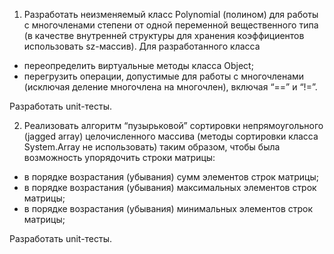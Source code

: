 1. Разработать неизменяемый класс Polynomial (полином) для работы с
многочленами степени от одной переменной вещественного типа (в качестве
внутренней структуры для хранения коэффициентов использовать sz-массив). Для
разработанного класса

  * переопределить виртуальные методы класса Object;
  * перегрузить операции, допустимые для работы с многочленами (исключая
деление многочлена на многочлен), включая “==” и “!=”.

Разработать unit-тесты.


2. Реализовать алгоритм “пузырьковой” сортировки непрямоугольного (jagged array)
целочисленного массива (методы сортировки класса System.Array не
использовать) таким образом, чтобы была возможность упорядочить строки матрицы:

  * в порядке возрастания (убывания) сумм элементов строк матрицы;
  * в порядке возрастания (убывания) максимальных элементов строк матрицы;
  * в порядке возрастания (убывания) минимальных элементов строк матрицы;

Разработать unit-тесты.
